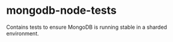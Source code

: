 mongodb-node-tests
==================================

Contains tests to ensure MongoDB is running stable in a sharded environment.


